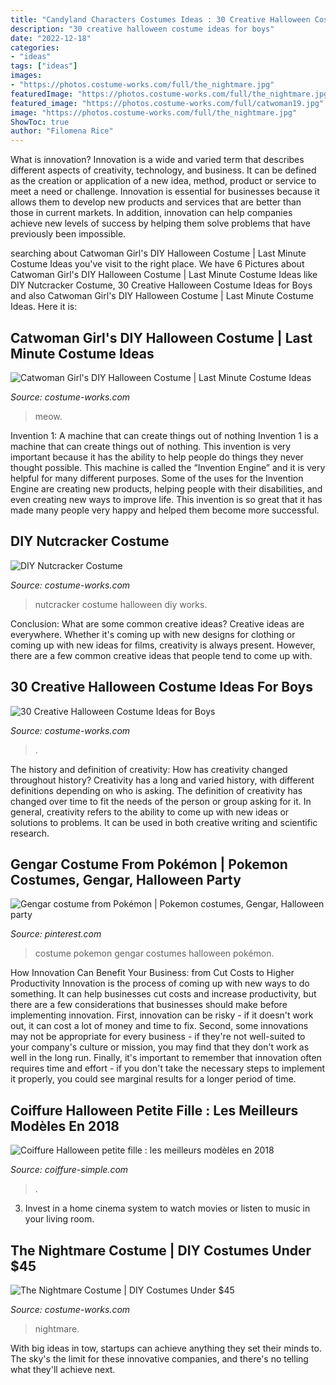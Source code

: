```yaml
---
title: "Candyland Characters Costumes Ideas : 30 Creative Halloween Costume Ideas For Boys"
description: "30 creative halloween costume ideas for boys"
date: "2022-12-18"
categories:
- "ideas"
tags: ["ideas"]
images:
- "https://photos.costume-works.com/full/the_nightmare.jpg"
featuredImage: "https://photos.costume-works.com/full/the_nightmare.jpg"
featured_image: "https://photos.costume-works.com/full/catwoman19.jpg"
image: "https://photos.costume-works.com/full/the_nightmare.jpg"
ShowToc: true
author: "Filomena Rice"
---
```



What is innovation?
Innovation is a wide and varied term that describes different aspects of creativity, technology, and business. It can be defined as the creation or application of a new idea, method, product or service to meet a need or challenge. Innovation is essential for businesses because it allows them to develop new products and services that are better than those in current markets. In addition, innovation can help companies achieve new levels of success by helping them solve problems that have previously been impossible.

	

		
searching about Catwoman Girl&#039;s DIY Halloween Costume | Last Minute Costume Ideas you've visit to the right place. We have 6 Pictures about Catwoman Girl&#039;s DIY Halloween Costume | Last Minute Costume Ideas like DIY Nutcracker Costume, 30 Creative Halloween Costume Ideas for Boys and also Catwoman Girl&#039;s DIY Halloween Costume | Last Minute Costume Ideas. Here it is:
		
    
## Catwoman Girl&#039;s DIY Halloween Costume | Last Minute Costume Ideas

<img loading=lazy src="https://photos.costume-works.com/full/catwoman19.jpg" onerror="this.onerror=null;this.src='https://tse3.mm.bing.net/th?id=OIP.pdwjhHSbkCsZYerJYBKJDwHaKY&amp;pid=15.1';" alt="Catwoman Girl&#039;s DIY Halloween Costume | Last Minute Costume Ideas">

_Source: costume-works.com_

>meow. 

	

Invention 1: A machine that can create things out of nothing
Invention 1 is a machine that can create things out of nothing. This invention is very important because it has the ability to help people do things they never thought possible. This machine is called the “Invention Engine” and it is very helpful for many different purposes. Some of the uses for the Invention Engine are creating new products, helping people with their disabilities, and even creating new ways to improve life. This invention is so great that it has made many people very happy and helped them become more successful.

    
## DIY Nutcracker Costume

<img loading=lazy src="http://photos.costume-works.com/full/nutcracker.jpg" onerror="this.onerror=null;this.src='https://tse4.mm.bing.net/th?id=OIP.I1X3eeq27HgI9MqPaXDrpAHaKd&amp;pid=15.1';" alt="DIY Nutcracker Costume">

_Source: costume-works.com_

>nutcracker costume halloween diy works. 

	

Conclusion: What are some common creative ideas?
Creative ideas are everywhere. Whether it's coming up with new designs for clothing or coming up with new ideas for films, creativity is always present. However, there are a few common creative ideas that people tend to come up with.

    
## 30 Creative Halloween Costume Ideas For Boys

<img loading=lazy src="https://photos.costume-works.com/page/creative-costume-ideas-for-boys.jpg" onerror="this.onerror=null;this.src='https://tse1.mm.bing.net/th?id=OIP.LiSjVsacSqbs8bfqeZAbjwHaK_&amp;pid=15.1';" alt="30 Creative Halloween Costume Ideas for Boys">

_Source: costume-works.com_

>. 

	

The history and definition of creativity: How has creativity changed throughout history?
Creativity has a long and varied history, with different definitions depending on who is asking. The definition of creativity has changed over time to fit the needs of the person or group asking for it. In general, creativity refers to the ability to come up with new ideas or solutions to problems. It can be used in both creative writing and scientific research.

    
## Gengar Costume From Pokémon | Pokemon Costumes, Gengar, Halloween Party

<img loading=lazy src="https://i.pinimg.com/736x/9d/81/22/9d8122dff9a7f869d8577b61067f6821--costume-ideas.jpg" onerror="this.onerror=null;this.src='https://tse2.mm.bing.net/th?id=OIP.eJ5rwq6R0fiQoROIMkAKbQHaJ3&amp;pid=15.1';" alt="Gengar costume from Pokémon | Pokemon costumes, Gengar, Halloween party">

_Source: pinterest.com_

>costume pokemon gengar costumes halloween pokémon. 

	

How Innovation Can Benefit Your Business: from Cut Costs to Higher Productivity
Innovation is the process of coming up with new ways to do something. It can help businesses cut costs and increase productivity, but there are a few considerations that businesses should make before implementing innovation. First, innovation can be risky - if it doesn't work out, it can cost a lot of money and time to fix. Second, some innovations may not be appropriate for every business - if they're not well-suited to your company's culture or mission, you may find that they don't work as well in the long run. Finally, it's important to remember that innovation often requires time and effort - if you don't take the necessary steps to implement it properly, you could see marginal results for a longer period of time.

    
## Coiffure Halloween Petite Fille : Les Meilleurs Modèles En 2018

<img loading=lazy src="http://coiffure-simple.com/wp-content/uploads/2018/10/4-21.jpg" onerror="this.onerror=null;this.src='https://tse3.mm.bing.net/th?id=OIP.z--V4I3zvHpBgVbN0YfSrAHaLH&amp;pid=15.1';" alt="Coiffure Halloween petite fille : les meilleurs modèles en 2018">

_Source: coiffure-simple.com_

>. 

	

3. Invest in a home cinema system to watch movies or listen to music in your living room.

    
## The Nightmare Costume | DIY Costumes Under $45

<img loading=lazy src="https://photos.costume-works.com/full/the_nightmare.jpg" onerror="this.onerror=null;this.src='https://tse2.mm.bing.net/th?id=OIP.8wso_PSV-k0MqD1Br_PwzQHaLs&amp;pid=15.1';" alt="The Nightmare Costume | DIY Costumes Under $45">

_Source: costume-works.com_

>nightmare. 

	

With big ideas in tow, startups can achieve anything they set their minds to. The sky's the limit for these innovative companies, and there's no telling what they'll achieve next.

